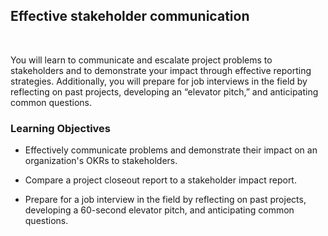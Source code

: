 ## Effective stakeholder communication

<br>

You will learn to communicate and escalate project problems to stakeholders and to demonstrate your impact through effective reporting strategies. Additionally, you will prepare for job interviews in the field by reflecting on past projects, developing an “elevator pitch,” and anticipating common questions.

### Learning Objectives

- Effectively communicate problems and demonstrate their impact on an organization's OKRs to stakeholders.

- Compare a project closeout report to a stakeholder impact report.

- Prepare for a job interview in the field by reflecting on past projects, developing a 60-second elevator pitch, and anticipating common questions.